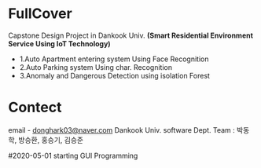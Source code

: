 # FullCover
Capstone Design Project in Dankook Univ. __(Smart Residential Environment Service Using  IoT Technology)__

- 1.Auto Apartment entering system Using Face Recognition 
- 2.Auto Parking system Using char. Recognition
- 3.Anomaly and Dangerous Detection using isolation Forest

# Contect
email - donghark03@naver.com
Dankook Univ. software Dept.
Team : 박동학, 방승환, 홍승기, 김승준

#2020-05-01
starting GUI Programming 


